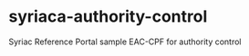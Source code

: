 syriaca-authority-control
=========================

Syriac Reference Portal sample EAC-CPF for authority control
